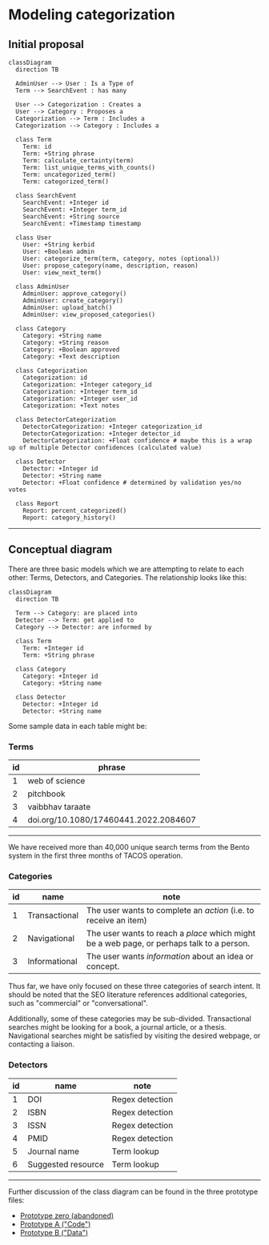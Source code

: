 # Modeling categorization

## Initial proposal

```mermaid
classDiagram
  direction TB
  
  AdminUser --> User : Is a Type of
  Term --> SearchEvent : has many

  User --> Categorization : Creates a
  User --> Category : Proposes a
  Categorization --> Term : Includes a
  Categorization --> Category : Includes a

  class Term
    Term: id
    Term: +String phrase
    Term: calculate_certainty(term)
    Term: list_unique_terms_with_counts()
    Term: uncategorized_term()
    Term: categorized_term()

  class SearchEvent
    SearchEvent: +Integer id
    SearchEvent: +Integer term_id
    SearchEvent: +String source
    SearchEvent: +Timestamp timestamp

  class User
    User: +String kerbid
    User: +Boolean admin
    User: categorize_term(term, category, notes (optional))
    User: propose_category(name, description, reason)
    User: view_next_term()
  
  class AdminUser
    AdminUser: approve_category()
    AdminUser: create_category()
    AdminUser: upload_batch()
    AdminUser: view_proposed_categories()

  class Category
    Category: +String name
    Category: +String reason
    Category: +Boolean approved
    Category: +Text description

  class Categorization
    Categorization: id
    Categorization: +Integer category_id
    Categorization: +Integer term_id
    Categorization: +Integer user_id
    Categorization: +Text notes

  class DetectorCategorization
    DetectorCategorization: +Integer categorization_id
    DetectorCategorization: +Integer detector_id
    DetectorCategorization: +Float confidence # maybe this is a wrap up of multiple Detector confidences (calculated value)

  class Detector
    Detector: +Integer id
    Detector: +String name
    Detector: +Float confidence # determined by validation yes/no votes

  class Report
    Report: percent_categorized()
    Report: category_history()
```
---

## Conceptual diagram

There are three basic models which we are attempting to relate to each other:
Terms, Detectors, and Categories. The relationship looks like this:

```mermaid
classDiagram
  direction TB

  Term --> Category: are placed into
  Detector --> Term: get applied to
  Category --> Detector: are informed by

  class Term
    Term: +Integer id
    Term: +String phrase

  class Category
    Category: +Integer id
    Category: +String name

  class Detector
    Detector: +Integer id
    Detector: +String name

```

Some sample data in each table might be:

### Terms

| id | phrase                                |
|----|---------------------------------------|
| 1  | web of science                        |
| 2  | pitchbook                             |
| 3  | vaibbhav taraate                      |
| 4  | doi.org/10.1080/17460441.2022.2084607 |
---

We have received more than 40,000 unique search terms from the Bento system in
the first three months of TACOS operation.

### Categories

| id | name          | note                                                                                      |
|----|---------------|-------------------------------------------------------------------------------------------|
| 1  | Transactional | The user wants to complete an _action_ (i.e. to receive an item)                          |
| 2  | Navigational  | The user wants to reach a _place_ which might be a web page, or perhaps talk to a person. |
| 3  | Informational | The user wants _information_ about an idea or concept.                                    |

Thus far, we have only focused on these three categories of search intent. It
should be noted that the SEO literature references additional categories, such
as "commercial" or "conversational".

Additionally, some of these categories may be sub-divided. Transactional
searches might be looking for a book, a journal article, or a thesis.
Navigational searches might be satisfied by visiting the desired webpage, or
contacting a liaison.

### Detectors

| id | name               | note            |
|----|--------------------|-----------------|
| 1  | DOI                | Regex detection |
| 2  | ISBN               | Regex detection |
| 3  | ISSN               | Regex detection |
| 4  | PMID               | Regex detection |
| 5  | Journal name       | Term lookup     |
| 6  | Suggested resource | Term lookup     |

---

Further discussion of the class diagram can be found in the three prototype files:

* [Prototype zero (abandoned)](./classes-prototype-zero.md)
* [Prototype A ("Code")](./classes-prototype-a.md)
* [Prototype B ("Data")](./classes-prototype-b.md)
